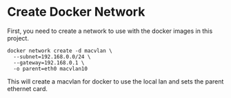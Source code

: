 # Create Docker Network
First, you need to create a network to use with the docker images in this project.


```
docker network create -d macvlan \
  --subnet=192.168.0.0/24 \
  --gateway=192.168.0.1 \
  -o parent=eth0 macvlan10
```

This will create a macvlan for docker to use the local lan and sets the parent ethernet card.
